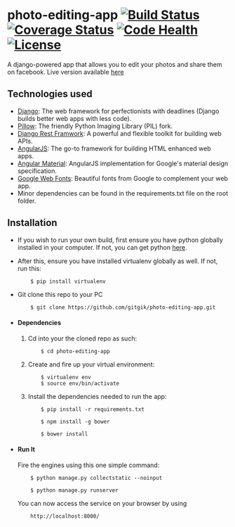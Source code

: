 # photo-editing-app [![Build Status](https://travis-ci.org/gitgik/photo-editing-app.svg?branch=master)](https://travis-ci.org/gitgik/photo-editing-app) [![Coverage Status](https://coveralls.io/repos/github/gitgik/photo-editing-app/badge.svg?branch=feature-socialmedia)](https://coveralls.io/github/gitgik/photo-editing-app?branch=feature-socialmedia) [![Code Health](https://landscape.io/github/gitgik/photo-editing-app/develop/landscape.svg?style=flat)](https://landscape.io/github/gitgik/photo-editing-app/develop) [![License](http://img.shields.io/:license-mit-blue.svg)](http://doge.mit-license.org)
A django-powered app that allows you to edit your photos and share them on facebook.
Live version available [here](https://picto.herokuapp.com/)


## Technologies used
* [Django](https://www.djangoproject.com/): The web framework for perfectionists with deadlines (Django builds better web apps with less code).
* [Pillow](http://pillow.readthedocs.org/en/3.1.x/): The friendly Python Imaging Library (PIL) fork.
* [Django Rest Framwork](http://www.django-rest-framework.org/): A powerful and flexible toolkit for building web APIs.
* [AngularJS](https://angularjs.org/): The go-to framework for building HTML enhanced web apps.
* [Angular Material](https://material.angularjs.org/latest/): AngularJS implementation for Google's material design specification.
* [Google Web Fonts](https://www.google.com/fonts): Beautiful fonts from Google to complement your web app.
* Minor dependencies can be found in the requirements.txt file on the root folder.


## Installation
* If you wish to run your own build, first ensure you have python globally installed in your computer. If not, you can get python [here](https://www.python.org").
* After this, ensure you have installed virtualenv globally as well. If not, run this:
    ```
        $ pip install virtualenv
    ```
* Git clone this repo to your PC
    ```
        $ git clone https://github.com/gitgik/photo-editing-app.git
    ```


* #### Dependencies
    1. Cd into your the cloned repo as such:
        ```
            $ cd photo-editing-app
        ```

    2. Create and fire up your virtual environment:
        ```
            $ virtualenv env
            $ source env/bin/activate
        ```
    3. Install the dependencies needed to run the app:
        ```
            $ pip install -r requirements.txt
        ```

        ```
            $ npm install -g bower
        ```

        ```
            $ bower install
        ```


* #### Run It
    Fire the engines using this one simple command:
    ```
        $ python manage.py collectstatic --noinput
    ```

    ```
        $ python manage.py runserver
    ```

    You can now access the service on your browser by using
    ```
        http://localhost:8000/
    ```
